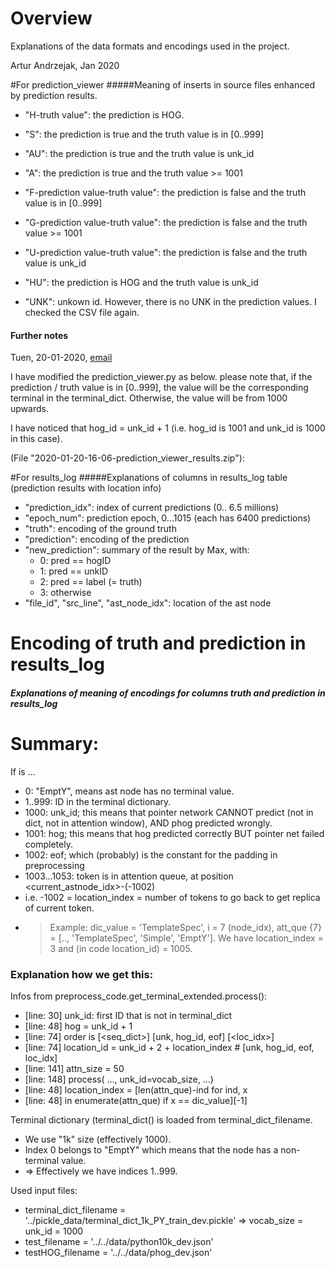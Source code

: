 # Overview
Explanations of the data formats and encodings used in the project.

Artur Andrzejak, Jan 2020


#For prediction_viewer
#####Meaning of inserts in source files enhanced by prediction results.

+ "H-truth value": the prediction is HOG.
+ "S": the prediction is true and the truth value is in [0..999]
+ "AU":  the prediction is true and the truth value is unk_id 
+ "A": the prediction is true and the truth value >= 1001

+ "F-prediction value-truth value": the prediction is false and the truth value is in [0..999]
+ "G-prediction value-truth value": the prediction is false and the truth value >= 1001
+ "U-prediction value-truth value": the prediction is false and the truth value is unk_id

+ "HU": the prediction is HOG and the truth value is unk_id
+ "UNK": unkown id. However, there is no UNK in the prediction values. I checked the CSV file again.

#### Further notes
Tuen, 20-01-2020, [email](https://mail.google.com/mail/u/0/?tab=wm#inbox/KtbxLvHcLqJnHqznMZSDHsTVrxWsqtbQBB)

I have modified the prediction_viewer.py as below. please note that,
if the prediction / truth value is in [0..999], the value will be the
corresponding terminal in the terminal_dict. Otherwise, the value will be
from 1000 upwards.

I have noticed that hog_id = unk_id + 1 (i.e. hog_id is 1001 and unk_id is 1000 in this case).

 (File "2020-01-20-16-06-prediction_viewer_results.zip"):


#For results_log
#####Explanations of columns in results_log table (prediction results with location info)

* "prediction_idx": index of current predictions (0.. 6.5 millions)
* "epoch_num": prediction epoch, 0...1015 (each has 6400 predictions)
* "truth": encoding of the ground truth 
* "prediction": encoding of the prediction 
* "new_prediction": summary of the result by Max, with:
    * 0: pred == hogID
    * 1: pred == unkID
    * 2: pred == label (= truth)
    * 3: otherwise
* "file_id", "src_line", "ast_node_idx": location of the ast node


# Encoding of truth and prediction in results_log
##### Explanations of meaning of encodings for columns truth and prediction in results_log 

# Summary:
If <value> is ...

* 0: "EmptY", means ast node has no terminal value.
* 1..999: ID in the terminal dictionary.
* 1000: unk_id; this means that pointer network CANNOT predict (not in dict, 
		not in attention window), AND phog predicted wrongly.
* 1001: hog; this means that hog predicted correctly BUT pointer net failed completely.
* 1002: eof; which (probably) is the constant for the padding in preprocessing
* 1003...1053: token is in attention queue, at position <current_astnode_idx>-(<value>-1002)
 * i.e. <value>-1002 = location_index = number of tokens to go back to get replica of current token.
 * > Example: dic_value = 'TemplateSpec', i = 7 (node_idx), att_que {7} = [.., 'TemplateSpec', 'Simple', 'EmptY']. 
   > We have location_index = 3 and <value> (in code location_id) = 1005.
   >  

### Explanation how we get this:

Infos from preprocess_code.get_terminal_extended.process():
* [line: 30]  unk_id: first ID that is not in terminal_dict
* [line: 48]  hog = unk_id + 1
* [line: 74]  order is [<seq_dict>] [unk, hog_id, eof] [<loc_idx>]
* [line: 74]  location_id = unk_id + 2 + location_index  # [unk, hog_id, eof, loc_idx]
* [line: 141] attn_size = 50
* [line: 148] process( ..., unk_id=vocab_size, ...)
* [line: 48]  location_index = [len(attn_que)-ind for ind, x
* [line: 48]      in enumerate(attn_que) if x == dic_value][-1]


Terminal dictionary (terminal_dict() is loaded from terminal_dict_filename.
*    We use "1k" size (effectively 1000).
*    Index 0 belongs to "EmptY" which means that the node has a non-terminal value.
*    => Effectively we have indices 1..999.

Used input files:
*    terminal_dict_filename = '../pickle_data/terminal_dict_1k_PY_train_dev.pickle'
    =>     vocab_size = unk_id = 1000
*    test_filename = '../../data/python10k_dev.json'
*    testHOG_filename = '../../data/phog_dev.json'

